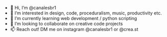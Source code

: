 - 👋 Hi, I’m @canalesbr1
- 👀 I’m interested in design, code, proceduralism, music, productivity etc.
- 🌱 I’m currently learning web development / python scripting
- 💞️ I’m looking to collaborate on creative code projects
- 📫 Reach out! DM me on instagram @canalesbr1 or @crea.st

<!---
canalesbr1/canalesbr1 is a ✨ special ✨ repository because its `README.md` (this file) appears on your GitHub profile.
You can click the Preview link to take a look at your changes.
--->

